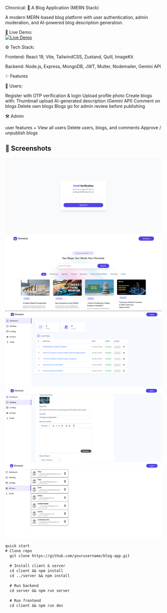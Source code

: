 Chronical: 📝 A Blog Application (MERN Stack)

A modern MERN-based blog platform with user authentication, admin moderation, and AI-powered blog description generation.

🚀 Live Demo:  
              [![Live Demo](https://img.shields.io/badge/Live_Demo-Vercel-blue?style=for-the-badge&logo=vercel)](https://chronical-gjy2.vercel.app)

⚙️ Tech Stack: 

Frontend: React 19, Vite, TailwindCSS, Zustand, Quill, ImageKit

Backend: Node.js, Express, MongoDB, JWT, Multer, Nodemailer, Gemini API

✨ Features

👤 Users:

  Register with OTP verification & login
  Upload profile photo
  Create blogs with:
  Thumbnail upload
  AI-generated description (Gemini API)
  Comment on blogs
  Delete own blogs
  Blogs go for admin review before publishing

🛠️ Admin

user features +
View all users
Delete users, blogs, and comments
Approve / unpublish blogs



## 📸 Screenshots
  ![verification Screenshot](./screenshots/1.png)
  ![Home Screenshot](./screenshots/2.png)
  ![Dashboard Screenshot](./screenshots/3.png)
  ![Adding(Generating Screenshot](./screenshots/4.png)
  ![Allusers Screenshot](./screenshots/5.png)





```
quick start
# Clone repo
  git clone https://github.com/yourusername/blog-app.git
  
  # Install client & server
  cd client && npm install
  cd ../server && npm install
  
  # Run backend
  cd server && npm run server
  
  # Run frontend
  cd client && npm run dev
  
  

